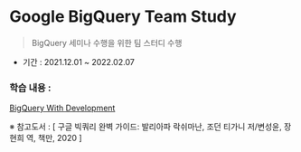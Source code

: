 # Google BigQuery Team Study
>BigQuery 세미나 수행을 위한 팀 스터디 수행

* 기간 : 2021.12.01 ~ 2022.02.07

### 학습 내용 :
[BigQuery With Development](https://github.com/jbbang-dev/Study/blob/d077354a45a77421315127f3256bff6362eccf1d/BigQuery/BigQuery_Team_Study/BigQuery%20With%20Development/BigQuery%20With%20Development.md)


※ 참고도서 : [ 구글 빅쿼리 완벽 가이드: 발리아파 락쉬마난, 조던 티가니 저/변성윤, 장현희 역, 책만, 2020 ]
